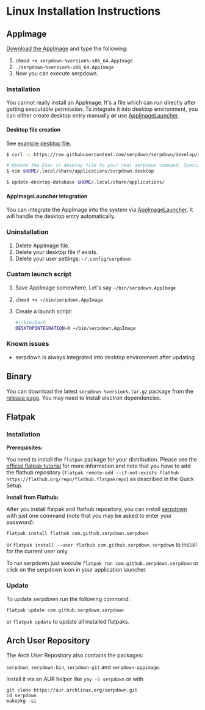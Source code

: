 # Linux Installation Instructions

## AppImage

[Download the AppImage](https://github.com/serpdown/serpdown/releases/latest) and type the following:

1. `chmod +x serpdown-%version%-x86_64.AppImage`
2. `./serpdown-%version%-x86_64.AppImage`
3. Now you can execute serpdown.

### Installation

You cannot really install an AppImage. It's a file which can run directly after getting executable permission. To integrate it into desktop environment, you can either create desktop entry manually **or** use [AppImageLauncher](https://github.com/TheAssassin/AppImageLauncher).

#### Desktop file creation

See [example desktop file](https://github.com/serpdown/serpdown/blob/develop/resources/linux/serpdown.desktop).

```bash
$ curl -L https://raw.githubusercontent.com/serpdown/serpdown/develop/resources/linux/serpdown.desktop -o $HOME/.local/share/applications/serpdown.desktop

# Update the Exec in desktop file to your real serpdown command. Specify Path if necessary.
$ vim $HOME/.local/share/applications/serpdown.desktop

$ update-desktop-database $HOME/.local/share/applications/
```

#### AppImageLauncher integration

You can integrate the AppImage into the system via [AppImageLauncher](https://github.com/TheAssassin/AppImageLauncher). It will handle the desktop entry automatically.

### Uninstallation

1. Delete AppImage file.
2. Delete your desktop file if exists.
3. Delete your user settings: `~/.config/serpdown`

### Custom launch script

1. Save AppImage somewhere. Let's say `~/bin/serpdown.AppImage`
2. `chmod +x ~/bin/serpdown.AppImage`
3. Create a launch script:
   
   ```sh
   #!/bin/bash
   DESKTOPINTEGRATION=0 ~/bin/serpdown.AppImage
   ```

### Known issues

- serpdown is always integrated into desktop environment after updating

## Binary

You can download the latest `serpdown-%version%.tar.gz` package from the [release page](https://github.com/serpdown/serpdown/releases/latest). You may need to install electron dependencies.

## Flatpak

### Installation

**Prerequisites:**

You need to install the `flatpak` package for your distribution. Please see the [official flatpak tutorial](https://flatpak.org/setup/) for more information and note that you have to add the flathub repository (`flatpak remote-add --if-not-exists flathub https://flathub.org/repo/flathub.flatpakrepo`) as described in the Quick Setup.

**Install from Flathub:**

After you install flatpak and flathub repository, you can install [serpdown](https://flathub.org/apps/details/com.github.serpdown.serpdown) with just one command (note that you may be asked to enter your password):

```
flatpak install flathub com.github.serpdown.serpdown
```

or `flatpak install --user flathub com.github.serpdown.serpdown` to install for the current user only.

To run serpdown just execute `flatpak run com.github.serpdown.serpdown` or click on the serpdown icon in your application launcher.

### Update

To update serpdown run the following command:

```
flatpak update com.github.serpdown.serpdown
```

or `flatpak update` to update all installed flatpaks.

## Arch User Repository

The Arch User Repository also contains the packages:

`serpdown`, `serpdown-bin`, `serpdown-git` and `serpdown-appimage`.

Install it via an AUR helper like `yay -S serpdown` or with

```
git clone https://aur.archlinux.org/serpdown.git
cd serpdown
makepkg -si
```
